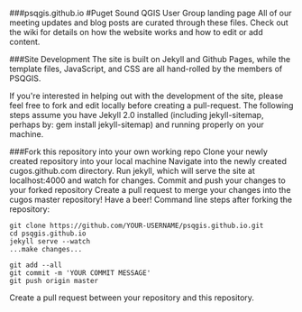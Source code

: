 ###psqgis.github.io
#Puget Sound QGIS User Group landing page
All of our meeting updates and blog posts are curated through these files. Check out the wiki for details on how the website works and how to edit or add content.

###Site Development
The site is built on Jekyll and Github Pages, while the template files, JavaScript, and CSS are all hand-rolled by the members of PSQGIS.

If you're interested in helping out with the development of the site, please feel free to fork and edit locally before creating a pull-request. The following steps assume you have Jekyll 2.0 installed (including jekyll-sitemap, perhaps by: gem install jekyll-sitemap) and running properly on your machine.

###Fork this repository into your own working repo
Clone your newly created repository into your local machine
Navigate into the newly created cugos.github.com directory.
Run jekyll, which will serve the site at localhost:4000 and watch for changes.
Commit and push your changes to your forked repository
Create a pull request to merge your changes into the cugos master repository!
Have a beer!
Command line steps after forking the repository:
```
git clone https://github.com/YOUR-USERNAME/psqgis.github.io.git
cd psqgis.github.io
jekyll serve --watch
...make changes...

git add --all
git commit -m 'YOUR COMMIT MESSAGE'
git push origin master
```
Create a pull request between your repository and this repository.

